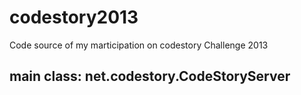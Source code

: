 codestory2013
=============

Code source of my marticipation on codestory Challenge 2013

main class: net.codestory.CodeStoryServer
----------
